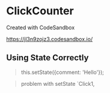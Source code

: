 # ClickCounter
Created with CodeSandbox

https://jl3n9zojz3.codesandbox.io/

## Using State Correctly

> this.setState({comment: 'Hello'});

> problem with setState
`Click1,





